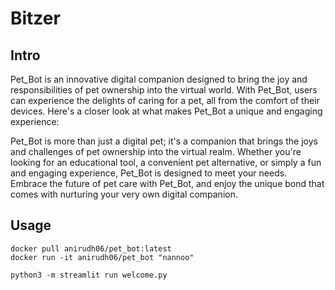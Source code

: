 # Bitzer

## Intro
Pet_Bot is an innovative digital companion designed to bring the joy and responsibilities of pet ownership into the virtual world. With Pet_Bot, users can experience the delights of caring for a pet, all from the comfort of their devices. Here's a closer look at what makes Pet_Bot a unique and engaging experience:

Pet_Bot is more than just a digital pet; it's a companion that brings the joys and challenges of pet ownership into the virtual realm. Whether you're looking for an educational tool, a convenient pet alternative, or simply a fun and engaging experience, Pet_Bot is designed to meet your needs. Embrace the future of pet care with Pet_Bot, and enjoy the unique bond that comes with nurturing your very own digital companion.

## Usage
```
docker pull anirudh06/pet_bot:latest
docker run -it anirudh06/pet_bot "nannoo"
```

```
python3 -m streamlit run welcome.py
```
